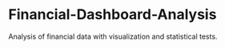 # Financial-Dashboard-Analysis
Analysis of financial data with visualization and statistical tests.
